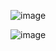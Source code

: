 ![image](https://user-images.githubusercontent.com/60442877/207768011-6705e3c1-a7fc-449a-888f-b7ef681ea8bb.png)

![image](https://user-images.githubusercontent.com/60442877/207768026-a0d7756e-1b8c-439f-aeca-7c4909d1d9bc.png)
